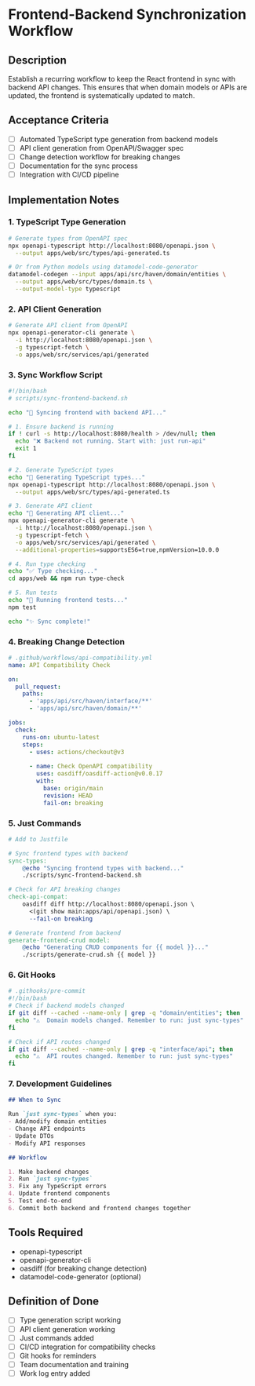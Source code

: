 # Frontend-Backend Synchronization Workflow

## Description
Establish a recurring workflow to keep the React frontend in sync with backend API changes. This ensures that when domain models or APIs are updated, the frontend is systematically updated to match.

## Acceptance Criteria
- [ ] Automated TypeScript type generation from backend models
- [ ] API client generation from OpenAPI/Swagger spec
- [ ] Change detection workflow for breaking changes
- [ ] Documentation for the sync process
- [ ] Integration with CI/CD pipeline

## Implementation Notes

### 1. TypeScript Type Generation
```bash
# Generate types from OpenAPI spec
npx openapi-typescript http://localhost:8080/openapi.json \
  --output apps/web/src/types/api-generated.ts

# Or from Python models using datamodel-code-generator
datamodel-codegen --input apps/api/src/haven/domain/entities \
  --output apps/web/src/types/domain.ts \
  --output-model-type typescript
```

### 2. API Client Generation
```bash
# Generate API client from OpenAPI
npx openapi-generator-cli generate \
  -i http://localhost:8080/openapi.json \
  -g typescript-fetch \
  -o apps/web/src/services/api/generated
```

### 3. Sync Workflow Script
```bash
#!/bin/bash
# scripts/sync-frontend-backend.sh

echo "🔄 Syncing frontend with backend API..."

# 1. Ensure backend is running
if ! curl -s http://localhost:8080/health > /dev/null; then
  echo "❌ Backend not running. Start with: just run-api"
  exit 1
fi

# 2. Generate TypeScript types
echo "📝 Generating TypeScript types..."
npx openapi-typescript http://localhost:8080/openapi.json \
  --output apps/web/src/types/api-generated.ts

# 3. Generate API client
echo "🔧 Generating API client..."
npx openapi-generator-cli generate \
  -i http://localhost:8080/openapi.json \
  -g typescript-fetch \
  -o apps/web/src/services/api/generated \
  --additional-properties=supportsES6=true,npmVersion=10.0.0

# 4. Run type checking
echo "✅ Type checking..."
cd apps/web && npm run type-check

# 5. Run tests
echo "🧪 Running frontend tests..."
npm test

echo "✨ Sync complete!"
```

### 4. Breaking Change Detection
```yaml
# .github/workflows/api-compatibility.yml
name: API Compatibility Check

on:
  pull_request:
    paths:
      - 'apps/api/src/haven/interface/**'
      - 'apps/api/src/haven/domain/**'

jobs:
  check:
    runs-on: ubuntu-latest
    steps:
      - uses: actions/checkout@v3
      
      - name: Check OpenAPI compatibility
        uses: oasdiff/oasdiff-action@v0.0.17
        with:
          base: origin/main
          revision: HEAD
          fail-on: breaking
```

### 5. Just Commands
```makefile
# Add to Justfile

# Sync frontend types with backend
sync-types:
    @echo "Syncing frontend types with backend..."
    ./scripts/sync-frontend-backend.sh

# Check for API breaking changes
check-api-compat:
    oasdiff diff http://localhost:8080/openapi.json \
      <(git show main:apps/api/openapi.json) \
      --fail-on breaking

# Generate frontend from backend
generate-frontend-crud model:
    @echo "Generating CRUD components for {{ model }}..."
    ./scripts/generate-crud.sh {{ model }}
```

### 6. Git Hooks
```bash
# .githooks/pre-commit
#!/bin/bash
# Check if backend models changed
if git diff --cached --name-only | grep -q "domain/entities"; then
  echo "⚠️  Domain models changed. Remember to run: just sync-types"
fi

# Check if API routes changed  
if git diff --cached --name-only | grep -q "interface/api"; then
  echo "⚠️  API routes changed. Remember to run: just sync-types"
fi
```

### 7. Development Guidelines
```markdown
## When to Sync

Run `just sync-types` when you:
- Add/modify domain entities
- Change API endpoints
- Update DTOs
- Modify API responses

## Workflow

1. Make backend changes
2. Run `just sync-types`
3. Fix any TypeScript errors
4. Update frontend components
5. Test end-to-end
6. Commit both backend and frontend changes together
```

## Tools Required
- openapi-typescript
- openapi-generator-cli
- oasdiff (for breaking change detection)
- datamodel-code-generator (optional)

## Definition of Done
- [ ] Type generation script working
- [ ] API client generation working
- [ ] Just commands added
- [ ] CI/CD integration for compatibility checks
- [ ] Git hooks for reminders
- [ ] Team documentation and training
- [ ] Work log entry added